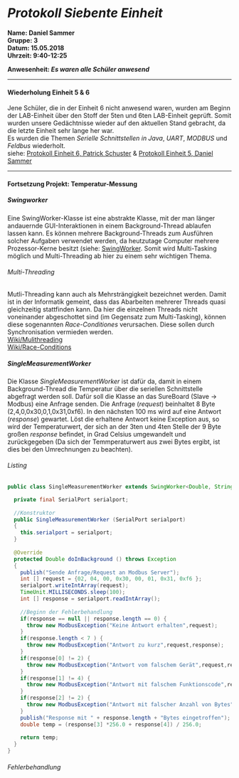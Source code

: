 # _Protokoll Siebente Einheit_  

**Name: Daniel Sammer**  
**Gruppe: 3**  
**Datum: 15.05.2018**  
**Uhrzeit: 9:40-12:25**  
  
**Anwesenheit: _Es waren alle Schüler anwesend_**  
  
-----------------------------------------------------------  
#### Wiederholung Einheit 5 & 6  
Jene Schüler, die in der Einheit 6 nicht anwesend waren, wurden am Beginn der LAB-Einheit über den Stoff der 5ten und 6ten LAB-Einheit geprüft. Somit wurden unsere Gedächtnisse wieder auf den aktuellen Stand gebracht, da die letzte Einheit sehr lange her war.  
Es wurden die Themen *Serielle Schnittstellen in Java*, *UART*, *MODBUS* und *Feldbus* wiederholt.  
siehe: [Protokoll Einheit 6, Patrick Schuster](https://github.com/HTLMechatronics/m14-la1-sx/blob/suspam14/suspam14/Protokoll6.md) & [Protokoll Einheit 5, Daniel Sammer](https://github.com/HTLMechatronics/m14-la1-sx/blob/samdam14/samdam14/Protokoll5.md)  
  
-----------------------------------------------------------  
#### Fortsetzung Projekt: Temperatur-Messung  
##### Swingworker  
Eine SwingWorker-Klasse ist eine abstrakte Klasse, mit der man länger andauernde GUI-Interaktionen in einem Background-Thread ablaufen lassen kann. Es können mehrere Background-Threads zum Ausführen solcher Aufgaben verwendet werden, da heutzutage Computer mehrere Prozessor-Kerne besitzt (siehe: [SwingWorker](https://docs.oracle.com/javase/8/docs/api/javax/swing/SwingWorker.html). Somit wird Multi-Tasking möglich und Multi-Threading ab hier zu einem sehr wichtigen Thema.  
  
###### Multi-Threading  
Mutli-Threading kann auch als Mehrsträngigkeit bezeichnet werden. Damit ist in der Informatik gemeint, dass das Abarbeiten mehrerer Threads quasi gleichzeitig stattfinden kann. Da hier die einzelnen Threads nicht voneinander abgeschottet sind (im Gegensatz zum Multi-Tasking), können diese sogenannten *Race-Conditiones* verursachen. Diese sollen durch Synchronisation vermieden werden.  
[Wiki/Mulithreading](https://de.wikipedia.org/wiki/Multithreading)  
[Wiki/Race-Conditions](https://de.wikipedia.org/wiki/Race_Condition)  
  
##### SingleMeasurementWorker  
Die Klasse *SingleMeasurementWorker* ist dafür da, damit in einem Background-Thread die Temperatur über die seriellen Schnittstelle abgefragt werden soll. Dafür soll die Klasse an das SureBoard (Slave -> Modbus) eine Anfrage senden. Die Anfrage (*request*) beinhaltet 8 Byte (2,4,0,0x30,0,1,0x31,0xf6). In den nächsten 100 ms wird auf eine Antwort (*response*) gewartet. Löst die erhaltene Antwort keine Exception aus, so wird der Temperaturwert, der sich an der 3ten und 4ten Stelle der 9 Byte großen *response* befindet, in Grad Celsius umgewandelt und zurückgegeben (Da sich der Temmperaturwert aus zwei Bytes ergibt, ist dies bei den Umrechnungen zu beachten).  
  
###### Listing  
```java
public class SingleMeasurementWorker extends SwingWorker<Double, String> {

  private final SerialPort serialport;
  
  //Konstruktor
  public SingleMeasurementWorker (SerialPort serialport)
  {
    this.serialport = serialport;
  }
  
  @Override
  protected Double doInBackground () throws Exception
  {
    publish("Sende Anfrage/Request an Modbus Server");
    int [] request = {02, 04, 00, 0x30, 00, 01, 0x31, 0xf6 };
    serialport.writeIntArray(request);
    TimeUnit.MILLISECONDS.sleep(100);
    int [] response = serialport.readIntArray();
    
    //Beginn der Fehlerbehandlung
    if(response == null || response.length == 0) {
      throw new ModbusException("Keine Antwort erhalten",request);
    }
    if(response.length < 7 ) {
      throw new ModbusException("Antwort zu kurz",request,response);
    }
    if(response[0] != 2) {
      throw new ModbusException("Antwort vom falschem Gerät",request,response);
    }
    if(response[1] != 4) {
      throw new ModbusException("Antwort mit falschem Funktionscode",request,response);
    }
    if(response[2] != 2) {
      throw new ModbusException("Antwort mit falscher Anzahl von Bytes",request,response);
    }
    publish("Response mit " + response.length + "Bytes eingetroffen");
    double temp = (response[3] *256.0 + response[4]) / 256.0;
    
    return temp;
  }
}
```  
  
###### Fehlerbehandlung  



